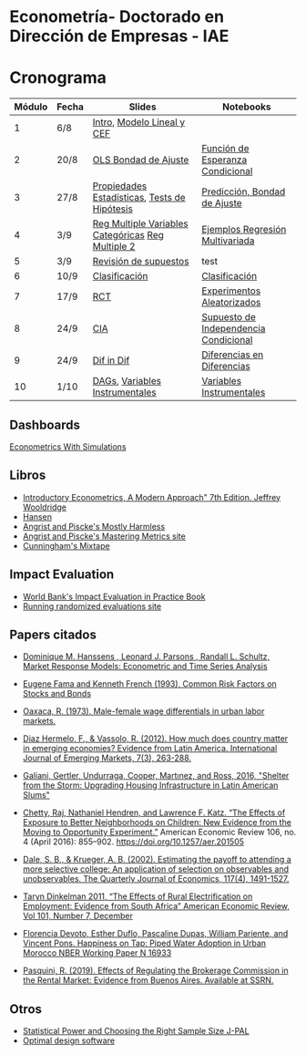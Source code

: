 # Econometría- Doctorado en Dirección de Empresas - IAE 


# Cronograma

| **Módulo** | **Fecha**   | **Slides** | **Notebooks** |
|---------|-------------|------------|---------------|
| 1   | 6/8        | [Intro](slides/intro/intro.pdf), [Modelo Lineal y CEF](slides/cef/cef.pdf) |  |
| 2   | 20/8        | [OLS Bondad de Ajuste](slides/regresion/regresion.pdf)  | [Función de Esperanza Condicional](https://github.com/rpasquini/econometria-iae/blob/main/CEF.ipynb) |
| 3   | 27/8        | [Propiedades Estadísticas](slides/regresion/regresion_propiedades_estadisticas.pdf), [Tests de Hipótesis](slides/regresion/test_hipotesis.pdf)   | [Predicción, Bondad de Ajuste](https://github.com/rpasquini/econometria-iae/blob/main/OLS_2_Ajuste_Propiedades_Test_de_Hip%C3%B3tesis.ipynb) |
| 4   | 3/9        | [Reg Multiple Variables Categóricas](slides/regresion_multiple/reg_categoricas_como_explicativas.pdf) [Reg Multiple 2](slides/regresion_multiple/reg_multiple.pdf) | [Ejemplos Regresión Multivariada](https://github.com/rpasquini/econometria-iae/blob/main/Ejemplos_Regresion_Multiple.ipynb) |
|  5   |  3/9      | [Revisión de supuestos]()  | test|
| 6   | 10/9        | [Clasificación](slides/clasificacion/clasificacion.pdf) |  [Clasificación](https://github.com/rpasquini/econometria-iae/blob/main/5_Modelos_de_Clasificacion.ipynb) |
| 7   |17/9      | [RCT](https://github.com/rpasquini/econometria-iae/blob/main/slides/dia%205%20sesgo%20selecci%C3%B3n%20y%20RCTs.pdf) | [Experimentos Aleatorizados](https://github.com/rpasquini/econometria-iae/blob/main/Experimentos_Aleatorizados.ipynb) |
| 8   | 24/9       | [CIA](https://github.com/rpasquini/econometria-iae/blob/main/slides/dia%206%20CIA.pdf) | [Supuesto de Independencia Condicional](https://github.com/rpasquini/econometria-iae/blob/main/CIA_y_Matching.ipynb) |
| 9   | 24/9       | [Dif in Dif](https://github.com/rpasquini/econometria-iae/blob/main/slides/dia%207%20DD.pdf) | [Diferencias en Diferencias](https://github.com/rpasquini/econometria-iae/blob/main/Diferencias_en_Diferencias.ipynb) |
| 10   | 1/10       | [DAGs](https://github.com/rpasquini/econometria-iae/blob/main/slides/dia%208.pdf), [Variables Instrumentales](https://github.com/rpasquini/econometria-iae/blob/main/slides/dia%208%20IVs.pdf) | [Variables Instrumentales](https://github.com/rpasquini/econometria-iae/blob/main/Instrumental_Variables.ipynb) |

## Dashboards

[Econometrics With Simulations](https://simuecon.com/es/econometrics_book_toc.html)


## Libros

* [Introductory Econometrics, A Modern Approach" 7th Edition. Jeffrey Wooldridge](https://www.amazon.com/Introductory-Econometrics-Modern-Approach-MindTap/dp/1337558869/)
* [Hansen](https://press.princeton.edu/books/hardcover/9780691235899/econometrics)
* [Angrist and Piscke's Mostly Harmless](https://www.researchgate.net/publication/51992844_Mostly_Harmless_Econometrics_An_Empiricist's_Companion)
* [Angrist and Piscke's Mastering Metrics site](https://www.masteringmetrics.com/)
* [Cunningham's Mixtape](https://www.amazon.com/-/es/Causal-Inference-Mixtape-Scott-Cunningham/dp/0300251688)


## Impact Evaluation
* [World Bank's Impact Evaluation in Practice Book](https://www.worldbank.org/en/programs/sief-trust-fund/publication/impact-evaluation-in-practice)
* [Running randomized evaluations site](http://runningres.com/)

## Papers citados
* [Dominique M. Hanssens , Leonard J. Parsons , Randall L. Schultz,  Market Response Models: Econometric and Time Series Analysis](https://link.springer.com/book/10.1007/978-94-009-1073-7)

* [Eugene Fama and Kenneth French (1993), Common Risk Factors on Stocks and Bonds](https://www.bauer.uh.edu/rsusmel/phd/Fama-French_JFE93.pdf)

*  [Oaxaca, R. (1973). Male-female wage differentials in urban labor markets.](https://inequality.stanford.edu/sites/default/files/media/_media/pdf/Classic_Media/Oaxaca_1973_Discrimination%20and%20Prejudice.pdf)

* [Diaz Hermelo, F., & Vassolo, R. (2012). How much does country matter in emerging economies? Evidence from Latin America. International Journal of Emerging Markets, 7(3), 263-288.](https://ri.conicet.gov.ar/bitstream/handle/11336/195165/CONICET_Digital_Nro.31627f45-3077-4a1d-8595-24603bc780b8_B.pdf?sequence=2&isAllowed=y)

* [Galiani, Gertler, Undurraga, Cooper, Martınez, and Ross, 2016, "Shelter from the Storm: Upgrading Housing Infrastructure in Latin American Slums"](https://wagner.nyu.edu/files/doctoral/ShelterFromTheStorm_(forthcoming%20JUEC).pdf)
* [Chetty, Raj, Nathaniel Hendren, and Lawrence F. Katz. “The Effects of Exposure to Better Neighborhoods on Children: New Evidence from the Moving to Opportunity Experiment.”](https://www.nber.org/system/files/working_papers/w21156/w21156.pdf) American Economic Review 106, no. 4 (April 2016): 855–902. https://doi.org/10.1257/aer.201505
* [Dale, S. B., & Krueger, A. B. (2002). Estimating the payoff to attending a more selective college: An application of selection on observables and unobservables. The Quarterly Journal of Economics, 117(4), 1491-1527.](https://cdn.theatlantic.com/static/mt/assets/business/dalekrueger_More_Selective_College.pdf)
* [Taryn Dinkelman 2011, “The Effects of Rural Electrification on Employment: Evidence from South Africa” American Economic Review, Vol 101, Number 7, December](https://www.energia.org/cm2/wp-content/uploads/2015/09/dinkelman_electricity_0810.pdf)
* [Florencia Devoto, Esther Duflo, Pascaline Dupas, William Pariente, and Vincent Pons. Happiness on Tap: Piped Water Adoption in Urban Morocco NBER Working Paper N 16933](https://web.stanford.edu/~pdupas/MoroccoWaterConnections.pdf)
* [Pasquini, R. (2019). Effects of Regulating the Brokerage Commission in the Rental Market: Evidence from Buenos Aires. Available at SSRN.](https://papers.ssrn.com/sol3/papers.cfm?abstract_id=3491321)

## Otros
* [Statistical Power and Choosing the Right Sample Size J-PAL](https://www.povertyactionlab.org/sites/default/files/research-resources/L5ChoosingTheRightSampleSize.pdf)
* [Optimal design software](https://sites.google.com/site/optimaldesignsoftware/home)
